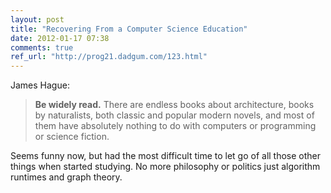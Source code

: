 ```yaml
---
layout: post
title: "Recovering From a Computer Science Education"
date: 2012-01-17 07:38
comments: true
ref_url: "http://prog21.dadgum.com/123.html"
---
```

James Hague:
> **Be widely read.** There are endless books about architecture, books by naturalists, both classic and popular modern novels, and most of them have absolutely nothing to do with computers or programming or science fiction.

Seems funny now, but had the most difficult time to let go of all those other things when started studying. No more philosophy or politics just algorithm runtimes and graph theory.